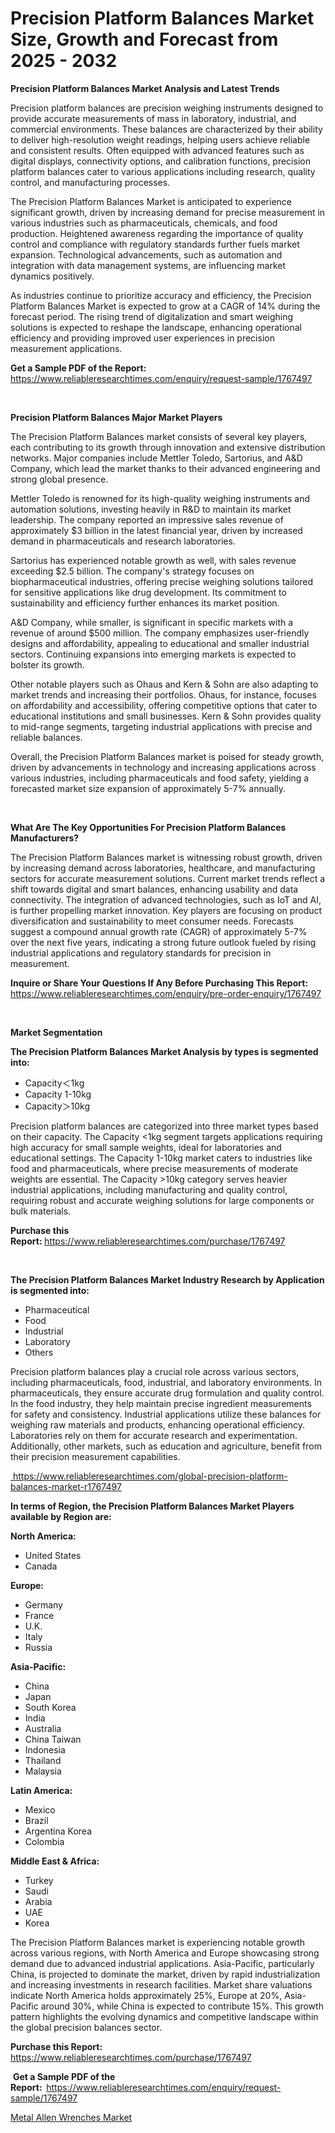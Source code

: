 <p><h1>Precision Platform Balances Market Size, Growth and Forecast from 2025 - 2032</h1></p><p><strong>Precision Platform Balances Market Analysis and Latest Trends</strong></p>
<p><p>Precision platform balances are precision weighing instruments designed to provide accurate measurements of mass in laboratory, industrial, and commercial environments. These balances are characterized by their ability to deliver high-resolution weight readings, helping users achieve reliable and consistent results. Often equipped with advanced features such as digital displays, connectivity options, and calibration functions, precision platform balances cater to various applications including research, quality control, and manufacturing processes.</p><p>The Precision Platform Balances Market is anticipated to experience significant growth, driven by increasing demand for precise measurement in various industries such as pharmaceuticals, chemicals, and food production. Heightened awareness regarding the importance of quality control and compliance with regulatory standards further fuels market expansion. Technological advancements, such as automation and integration with data management systems, are influencing market dynamics positively. </p><p>As industries continue to prioritize accuracy and efficiency, the Precision Platform Balances Market is expected to grow at a CAGR of 14% during the forecast period. The rising trend of digitalization and smart weighing solutions is expected to reshape the landscape, enhancing operational efficiency and providing improved user experiences in precision measurement applications.</p></p>
<p><strong>Get a Sample PDF of the Report:&nbsp;</strong> <a href="https://www.reliableresearchtimes.com/enquiry/request-sample/1767497?utm_campaign=3556&utm_medium=2&utm_source=Github&utm_content=ia&utm_term=11042025&utm_id=precision-platform-balances">https://www.reliableresearchtimes.com/enquiry/request-sample/1767497</a></p>
<p>&nbsp;</p>
<p><strong>Precision Platform Balances Major Market Players</strong></p>
<p><p>The Precision Platform Balances market consists of several key players, each contributing to its growth through innovation and extensive distribution networks. Major companies include Mettler Toledo, Sartorius, and A&D Company, which lead the market thanks to their advanced engineering and strong global presence.</p><p>Mettler Toledo is renowned for its high-quality weighing instruments and automation solutions, investing heavily in R&D to maintain its market leadership. The company reported an impressive sales revenue of approximately $3 billion in the latest financial year, driven by increased demand in pharmaceuticals and research laboratories.</p><p>Sartorius has experienced notable growth as well, with sales revenue exceeding $2.5 billion. The company's strategy focuses on biopharmaceutical industries, offering precise weighing solutions tailored for sensitive applications like drug development. Its commitment to sustainability and efficiency further enhances its market position.</p><p>A&D Company, while smaller, is significant in specific markets with a revenue of around $500 million. The company emphasizes user-friendly designs and affordability, appealing to educational and smaller industrial sectors. Continuing expansions into emerging markets is expected to bolster its growth.</p><p>Other notable players such as Ohaus and Kern & Sohn are also adapting to market trends and increasing their portfolios. Ohaus, for instance, focuses on affordability and accessibility, offering competitive options that cater to educational institutions and small businesses. Kern & Sohn provides quality to mid-range segments, targeting industrial applications with precise and reliable balances.</p><p>Overall, the Precision Platform Balances market is poised for steady growth, driven by advancements in technology and increasing applications across various industries, including pharmaceuticals and food safety, yielding a forecasted market size expansion of approximately 5-7% annually.</p></p>
<p>&nbsp;</p>
<p><strong>What Are The Key Opportunities For Precision Platform Balances Manufacturers?</strong></p>
<p><p>The Precision Platform Balances market is witnessing robust growth, driven by increasing demand across laboratories, healthcare, and manufacturing sectors for accurate measurement solutions. Current market trends reflect a shift towards digital and smart balances, enhancing usability and data connectivity. The integration of advanced technologies, such as IoT and AI, is further propelling market innovation. Key players are focusing on product diversification and sustainability to meet consumer needs. Forecasts suggest a compound annual growth rate (CAGR) of approximately 5-7% over the next five years, indicating a strong future outlook fueled by rising industrial applications and regulatory standards for precision in measurement.</p></p>
<p><strong>Inquire or Share Your Questions If Any Before Purchasing This Report:</strong> <a href="https://www.reliableresearchtimes.com/enquiry/pre-order-enquiry/1767497?utm_campaign=3556&utm_medium=2&utm_source=Github&utm_content=ia&utm_term=11042025&utm_id=precision-platform-balances">https://www.reliableresearchtimes.com/enquiry/pre-order-enquiry/1767497</a></p>
<p>&nbsp;</p>
<p><strong>Market Segmentation</strong></p>
<p><strong>The Precision Platform Balances Market Analysis by types is segmented into:</strong></p>
<p><ul><li>Capacity＜1kg</li><li>Capacity 1-10kg</li><li>Capacity＞10kg</li></ul></p>
<p><p>Precision platform balances are categorized into three market types based on their capacity. The Capacity <1kg segment targets applications requiring high accuracy for small sample weights, ideal for laboratories and educational settings. The Capacity 1-10kg market caters to industries like food and pharmaceuticals, where precise measurements of moderate weights are essential. The Capacity >10kg category serves heavier industrial applications, including manufacturing and quality control, requiring robust and accurate weighing solutions for large components or bulk materials.</p></p>
<p><strong>Purchase this Report:&nbsp;</strong><a href="https://www.reliableresearchtimes.com/purchase/1767497?utm_campaign=3556&utm_medium=2&utm_source=Github&utm_content=ia&utm_term=11042025&utm_id=precision-platform-balances">https://www.reliableresearchtimes.com/purchase/1767497</a></p>
<p>&nbsp;</p>
<p><strong>The Precision Platform Balances Market Industry Research by Application is segmented into:</strong></p>
<p><ul><li>Pharmaceutical</li><li>Food</li><li>Industrial</li><li>Laboratory</li><li>Others</li></ul></p>
<p><p>Precision platform balances play a crucial role across various sectors, including pharmaceuticals, food, industrial, and laboratory environments. In pharmaceuticals, they ensure accurate drug formulation and quality control. In the food industry, they help maintain precise ingredient measurements for safety and consistency. Industrial applications utilize these balances for weighing raw materials and products, enhancing operational efficiency. Laboratories rely on them for accurate research and experimentation. Additionally, other markets, such as education and agriculture, benefit from their precision measurement capabilities.</p></p>
<p><a href="https://www.reliableresearchtimes.com/global-precision-platform-balances-market-r1767497?utm_campaign=3556&utm_medium=2&utm_source=Github&utm_content=ia&utm_term=11042025&utm_id=precision-platform-balances">&nbsp;https://www.reliableresearchtimes.com/global-precision-platform-balances-market-r1767497</a></p>
<p><strong>In terms of Region, the Precision Platform Balances Market Players available by Region are:</strong></p>
<p>
    <p> <strong> North America: </strong>
        <ul>
            <li>United States</li>
            <li>Canada</li>
        </ul>
        </p> 
    <p> <strong> Europe: </strong>
        <ul>
            <li>Germany</li>
            <li>France</li>
            <li>U.K.</li>
            <li>Italy</li>
            <li>Russia</li>
        </ul>
        </p> 
    <p> <strong> Asia-Pacific: </strong>
        <ul>
            <li>China</li>
            <li>Japan</li>
            <li>South Korea</li>
            <li>India</li>
            <li>Australia</li>
            <li>China Taiwan</li>
            <li>Indonesia</li>
            <li>Thailand</li>
            <li>Malaysia</li>
        </ul>
        </p> 
    <p> <strong> Latin America: </strong>
        <ul>
            <li>Mexico</li>
            <li>Brazil</li>
            <li>Argentina Korea</li>
            <li>Colombia</li>
        </ul>
        </p> 
    <p> <strong> Middle East & Africa: </strong>
        <ul>
            <li>Turkey</li>
            <li>Saudi</li>
            <li>Arabia</li>
            <li>UAE</li>
            <li>Korea</li>
        </ul>
    </p>
    </p>
<p><p>The Precision Platform Balances market is experiencing notable growth across various regions, with North America and Europe showcasing strong demand due to advanced industrial applications. Asia-Pacific, particularly China, is projected to dominate the market, driven by rapid industrialization and increasing investments in research facilities. Market share valuations indicate North America holds approximately 25%, Europe at 20%, Asia-Pacific around 30%, while China is expected to contribute 15%. This growth pattern highlights the evolving dynamics and competitive landscape within the global precision balances sector.</p></p>
<p><strong>Purchase this Report: </strong><a href="https://www.reliableresearchtimes.com/purchase/1767497?utm_campaign=3556&utm_medium=2&utm_source=Github&utm_content=ia&utm_term=11042025&utm_id=precision-platform-balances">https://www.reliableresearchtimes.com/purchase/1767497</a></p>
<p>&nbsp;<strong>Get a Sample PDF of the Report:&nbsp;&nbsp;</strong><a href="https://www.reliableresearchtimes.com/enquiry/request-sample/1767497?utm_campaign=3556&utm_medium=2&utm_source=Github&utm_content=ia&utm_term=11042025&utm_id=precision-platform-balances">https://www.reliableresearchtimes.com/enquiry/request-sample/1767497</a></p>
<p><strong></strong></p>
<p><p><a href="https://github.com/lynlynyusay/Market-Research-Report-List-1/blob/main/metal-allen-wrenches-market.md?utm_campaign=3556&utm_medium=2&utm_source=Github&utm_content=ia&utm_term=11042025&utm_id=precision-platform-balances">Metal Allen Wrenches Market</a></p></p>